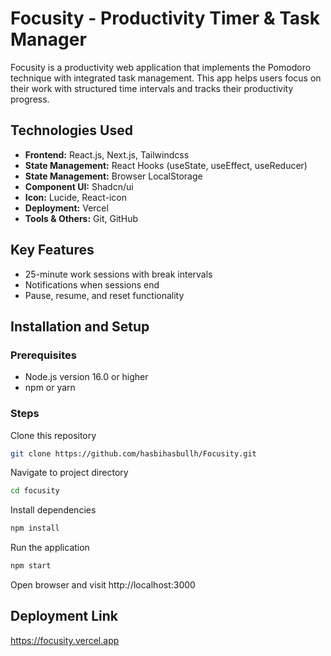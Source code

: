 
# Focusity - Productivity Timer & Task Manager

Focusity is a productivity web application that implements the Pomodoro technique with integrated task management. This app helps users focus on their work with structured time intervals and tracks their productivity progress.

## Technologies Used
- **Frontend:** React.js, Next.js, Tailwindcss
- **State Management:** React Hooks (useState, useEffect, useReducer)
- **State Management:** Browser LocalStorage
- **Component UI:** Shadcn/ui
- **Icon:** Lucide, React-icon 
- **Deployment:** Vercel
- **Tools & Others:** Git, GitHub

## Key Features
- 25-minute work sessions with break intervals
- Notifications when sessions end
- Pause, resume, and reset functionality

## Installation and Setup

### Prerequisites
- Node.js version 16.0 or higher
- npm or yarn

### Steps
Clone this repository
```bash
git clone https://github.com/hasbihasbullh/Focusity.git
```
Navigate to project directory
```bash
cd focusity
```
Install dependencies
```bash
npm install
```
Run the application
```bash
npm start
```
Open browser and visit http://localhost:3000

## Deployment Link
https://focusity.vercel.app
